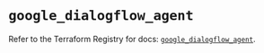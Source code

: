 # `google_dialogflow_agent`

Refer to the Terraform Registry for docs: [`google_dialogflow_agent`](https://registry.terraform.io/providers/hashicorp/google/6.49.0/docs/resources/dialogflow_agent).
